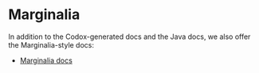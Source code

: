 # Marginalia

In addition to the Codox-generated docs and the Java docs, we also offer the Marginalia-style docs:

* [Marginalia docs][marg]

<!-- Named page links below: /-->

[marg]: marginalia.html

